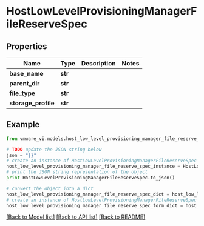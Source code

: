 # HostLowLevelProvisioningManagerFileReserveSpec


## Properties
Name | Type | Description | Notes
------------ | ------------- | ------------- | -------------
**base_name** | **str** |  | 
**parent_dir** | **str** |  | 
**file_type** | **str** |  | 
**storage_profile** | **str** |  | 

## Example

```python
from vmware_vi.models.host_low_level_provisioning_manager_file_reserve_spec import HostLowLevelProvisioningManagerFileReserveSpec

# TODO update the JSON string below
json = "{}"
# create an instance of HostLowLevelProvisioningManagerFileReserveSpec from a JSON string
host_low_level_provisioning_manager_file_reserve_spec_instance = HostLowLevelProvisioningManagerFileReserveSpec.from_json(json)
# print the JSON string representation of the object
print HostLowLevelProvisioningManagerFileReserveSpec.to_json()

# convert the object into a dict
host_low_level_provisioning_manager_file_reserve_spec_dict = host_low_level_provisioning_manager_file_reserve_spec_instance.to_dict()
# create an instance of HostLowLevelProvisioningManagerFileReserveSpec from a dict
host_low_level_provisioning_manager_file_reserve_spec_form_dict = host_low_level_provisioning_manager_file_reserve_spec.from_dict(host_low_level_provisioning_manager_file_reserve_spec_dict)
```
[[Back to Model list]](../README.md#documentation-for-models) [[Back to API list]](../README.md#documentation-for-api-endpoints) [[Back to README]](../README.md)


